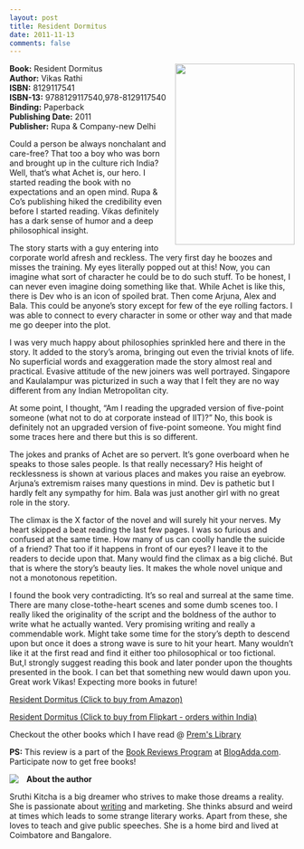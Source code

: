 ```yaml
---
layout: post
title: Resident Dormitus
date: 2011-11-13
comments: false
---
```


<div class="separator" style="clear: both; text-align: center;">
<a href="http://4.bp.blogspot.com/-VZ-8ugXRz6s/Tr8pvFXmy-I/AAAAAAAARPs/UwucK5MzbV0/s1600/Resident-Dormitus-Book.jpg" imageanchor="1" style="clear: right; float: right; margin-bottom: 1em; margin-left: 1em;"><img border="0" height="320" src="http://4.bp.blogspot.com/-VZ-8ugXRz6s/Tr8pvFXmy-I/AAAAAAAARPs/UwucK5MzbV0/s320/Resident-Dormitus-Book.jpg" width="211" /></a></div>

**Book:** Resident Dormitus  
**Author:** Vikas Rathi  
**ISBN:** 8129117541  
**ISBN-13:** 9788129117540,978-8129117540  
**Binding:** Paperback  
**Publishing Date:** 2011  
**Publisher:** Rupa & Company-new Delhi  
  
Could a person be always nonchalant and care-free? That too a boy who was born and brought up in the culture rich India? Well, that’s what Achet is, our hero. I started reading the book with no expectations and an open mind. Rupa & Co’s publishing hiked the credibility even before I started reading. Vikas definitely has a dark sense of humor and a deep philosophical insight.  
  
The story starts with a guy entering into corporate world afresh and reckless. The very first day he boozes and misses the training. My eyes literally popped out at this! Now, you can imagine what sort of character he could be to do such stuff. To be honest, I can never even imagine doing something like that. While Achet is like this, there is Dev who is an icon of spoiled brat. Then come Arjuna, Alex and Bala. This could be anyone’s story except for few of the eye rolling factors. I was able to connect to every character in some or other way and that made me go deeper into the plot.  
  
I was very much happy about philosophies sprinkled here and there in the story. It added to the story’s aroma, bringing out even the trivial knots of life. No superficial words and exaggeration made the story almost real and practical. Evasive attitude of the new joiners was well portrayed. Singapore and Kaulalampur was picturized in such a way that I felt they are no way different from any Indian Metropolitan city.  
  
At some point, I thought, “Am I reading the upgraded version of five-point someone (what not to do at corporate instead of IIT)?” No, this book is definitely not an upgraded version of five-point someone. You might find some traces here and there but this is so different.  
  
The jokes and pranks of Achet are so pervert. It’s gone overboard when he speaks to those sales people. Is that really necessary? His height of recklessness is shown at various places and makes you raise an eyebrow. Arjuna’s extremism raises many questions in mind. Dev is pathetic but I hardly felt any sympathy for him. Bala was just another girl with no great role in the story.  
  
The climax is the X factor of the novel and will surely hit your nerves. My heart skipped a beat reading the last few pages. I was so furious and confused at the same time. How many of us can coolly handle the suicide of a friend? That too if it happens in front of our eyes? I leave it to the readers to decide upon that. Many would find the climax as a big cliché. But that is where the story’s beauty lies. It makes the whole novel unique and not a monotonous repetition.  
  
I found the book very contradicting. It’s so real and surreal at the same time. There are many close-tothe-heart scenes and some dumb scenes too. I really liked the originality of the script and the boldness of the author to write what he actually wanted. Very promising writing and really a commendable work. Might take some time for the story’s depth to descend upon but once it does a strong wave is sure to hit your heart. Many wouldn’t like it at the first read and find it either too philosophical or too fictional. But,I strongly suggest reading this book and later ponder upon the thoughts presented in the book. I can bet that something new would dawn upon you. Great work Vikas! Expecting more books in future!  
  
[Resident Dormitus (Click to buy from Amazon)](http://www.amazon.com/gp/product/8129117541/ref=as_li_tf_tl?ie=UTF8&tag=booiverea-20&linkCode=as2&camp=217145&creative=399373&creativeASIN=8129117541)  
  
[Resident Dormitus (Click to buy from Flipkart - orders within India)](http://www.flipkart.com/books/8129117541?affid=INPremkblo)  

Checkout the other books which I have read @ [Prem's Library](http://books.smileprem.com/)  

**PS:** This review is a part of the [Book Reviews Program](http://blog.blogadda.com/2011/05/04/indian-bloggers-book-reviews) at [BlogAdda.com](http://www.blogadda.com/). Participate now to get free books!  

<img style="clear: left; float: left; margin-bottom: 1em; margin-right: 1em;" 
src="{{site.url}}/img/sruthi.jpg"/>
 **About the author**  

Sruthi Kitcha is a big dreamer who strives to make those dreams a reality. She is passionate about [writing](http://penurheart.blogspot.com/) and marketing. She thinks absurd and weird at times which leads to some strange literary works. Apart from these, she loves to teach and give public speeches. She is a home bird and lived at Coimbatore and Bangalore.  

